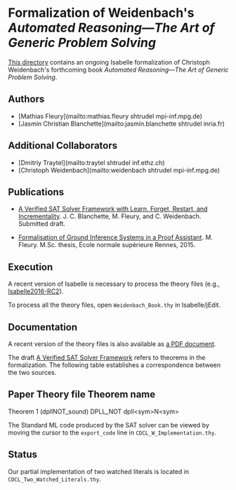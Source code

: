 # Formalization of Weidenbach's _Automated Reasoning―The Art of Generic Problem Solving_ #

[This directory](https://bitbucket.org/jasmin_blanchette/isafol/src/master/Weidenbach_Book/)
contains an ongoing Isabelle formalization of Christoph Weidenbach's
forthcoming book _Automated Reasoning―The Art of Generic Problem Solving_.

## Authors ##

* [Mathias Fleury](mailto:mathias.fleury shtrudel mpi-inf.mpg.de)
* [Jasmin Christian Blanchette](mailto:jasmin.blanchette shtrudel inria.fr)

## Additional Collaborators ##

* [Dmitriy Traytel](mailto:traytel shtrudel inf.ethz.ch)
* [Christoph Weidenbach](mailto:weidenbach shtrudel mpi-inf.mpg.de)

## Publications ##

* [A Verified SAT Solver Framework with Learn, Forget, Restart, and Incrementality](http://people.mpi-inf.mpg.de/~jblanche/sat.pdf).
  J. C. Blanchette, M. Fleury, and C. Weidenbach. Submitted draft.

* [Formalisation of Ground Inference Systems in a Proof Assistant](http://www.mpi-inf.mpg.de/fileadmin/inf/rg1/Documents/fleury_master_thesis.pdf).
  M. Fleury.
  M.Sc. thesis, École normale supérieure Rennes, 2015.

## Execution ##

A recent version of Isabelle is necessary to process the theory files (e.g.,
[Isabelle2016-RC2](http://isabelle.in.tum.de/website-Isabelle2016-RC2)).

To process all the theory files, open ```Weidenbach_Book.thy``` in Isabelle/jEdit.

## Documentation ##

A recent version of the theory files is also available as [a PDF document](https://bitbucket.org/jasmin_blanchette/isafol/src/master/Weidenbach_Book/output/document.pdf). 

The draft [A Verified SAT Solver Framework](http://people.mpi-inf.mpg.de/~jblanche/sat.pdf) refers to theorems in the formalization.
The following table establishes a correspondence between the two sources.

Paper                            Theory file   Theorem name
---------------------------------------------------------------------
Theorem 1 (dpllNOT_sound)        DPLL_NOT      dpll\<sym\>N\<sym\>

The Standard ML code produced by the SAT solver can be viewed by moving the cursor to the ```export_code``` line
in ```CDCL_W_Implementation.thy```.

## Status ##

Our partial implementation of two watched literals is located in ```CDCL_Two_Watched_Literals.thy```.
